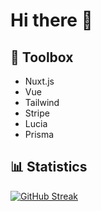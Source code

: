 # Hi there 👋

## 🧰 Toolbox

- Nuxt.js
- Vue
- Tailwind
- Stripe
- Lucia
- Prisma

## 📊 Statistics

[![GitHub Streak](https://github-readme-streak-stats.herokuapp.com?user=teygeta&theme=vue-dark&hide_border=true&border_radius=5.4)](https://git.io/streak-stats)
